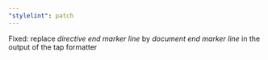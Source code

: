 ```yaml
---
"stylelint": patch
---
```


Fixed: replace _directive end marker line_ by _document end marker line_ in the output of the tap formatter
